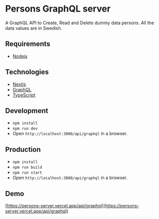 # Persons GraphQL server

A GraphQL API to Create, Read and Delete dummy data persons. All the data values are in Swedish.

## Requirements

- [Nodejs](https://nodejs.org/en)

## Technologies

- [Nextjs](https://nextjs.org/)
- [GraphQL](https://graphql.org/)
- [TypeScript](https://www.typescriptlang.org/)

## Development

- `npm install`
- `npm run dev`
- Open `http://localhost:3000/api/graphql` in a browser.

## Production

- `npm install`
- `npm run build`
- `npm run start`
- Open `http://localhost:3000/api/graphql` in a browser.

## Demo

[https://persons-server.vercel.app/api/graphql](https://persons-server.vercel.app/api/graphql)
